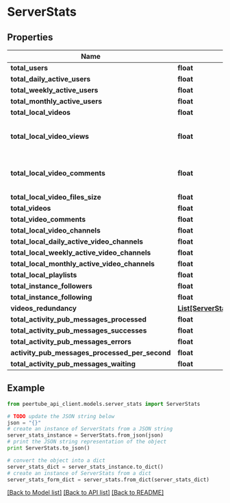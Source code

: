 # ServerStats


## Properties
Name | Type | Description | Notes
------------ | ------------- | ------------- | -------------
**total_users** | **float** |  | [optional] 
**total_daily_active_users** | **float** |  | [optional] 
**total_weekly_active_users** | **float** |  | [optional] 
**total_monthly_active_users** | **float** |  | [optional] 
**total_local_videos** | **float** |  | [optional] 
**total_local_video_views** | **float** | Total video views made on the instance | [optional] 
**total_local_video_comments** | **float** | Total comments made by local users | [optional] 
**total_local_video_files_size** | **float** |  | [optional] 
**total_videos** | **float** |  | [optional] 
**total_video_comments** | **float** |  | [optional] 
**total_local_video_channels** | **float** |  | [optional] 
**total_local_daily_active_video_channels** | **float** |  | [optional] 
**total_local_weekly_active_video_channels** | **float** |  | [optional] 
**total_local_monthly_active_video_channels** | **float** |  | [optional] 
**total_local_playlists** | **float** |  | [optional] 
**total_instance_followers** | **float** |  | [optional] 
**total_instance_following** | **float** |  | [optional] 
**videos_redundancy** | [**List[ServerStatsVideosRedundancyInner]**](ServerStatsVideosRedundancyInner.md) |  | [optional] 
**total_activity_pub_messages_processed** | **float** |  | [optional] 
**total_activity_pub_messages_successes** | **float** |  | [optional] 
**total_activity_pub_messages_errors** | **float** |  | [optional] 
**activity_pub_messages_processed_per_second** | **float** |  | [optional] 
**total_activity_pub_messages_waiting** | **float** |  | [optional] 

## Example

```python
from peertube_api_client.models.server_stats import ServerStats

# TODO update the JSON string below
json = "{}"
# create an instance of ServerStats from a JSON string
server_stats_instance = ServerStats.from_json(json)
# print the JSON string representation of the object
print ServerStats.to_json()

# convert the object into a dict
server_stats_dict = server_stats_instance.to_dict()
# create an instance of ServerStats from a dict
server_stats_form_dict = server_stats.from_dict(server_stats_dict)
```
[[Back to Model list]](../README.md#documentation-for-models) [[Back to API list]](../README.md#documentation-for-api-endpoints) [[Back to README]](../README.md)


